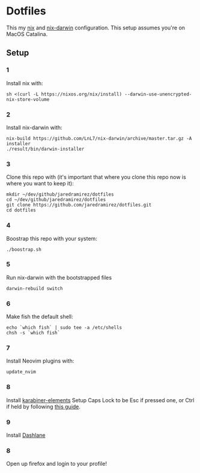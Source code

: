 # Dotfiles

This my [nix](https://nixos.org/nix/https://nixos.org/nix/) and [nix-darwin](https://github.com/LnL7/nix-darwin) configuration. This setup assumes you're on MacOS Catalina.

## Setup

### 1
Install nix with:
```
sh <(curl -L https://nixos.org/nix/install) --darwin-use-unencrypted-nix-store-volume
```

### 2
Install nix-darwin with:
```
nix-build https://github.com/LnL7/nix-darwin/archive/master.tar.gz -A installer
./result/bin/darwin-installer
```
### 3
Clone this repo with (it's important that where you clone this repo now is where you want to keep it):
```
mkdir ~/dev/github/jaredramirez/dotfiles
cd ~/dev/github/jaredramirez/dotfiles
git clone https://github.com/jaredramirez/dotfiles.git
cd dotfiles
```

### 4
Boostrap this repo with your system:
```
./boostrap.sh
```

### 5
Run nix-darwin with the bootstrapped files
```
darwin-rebuild switch
```

### 6
Make fish the default shell:
```
echo `which fish` | sudo tee -a /etc/shells
chsh -s `which fish` 
```

### 7
Install Neovim plugins with:
```
update_nvim
```

### 8
Install [karabiner-elements](https://karabiner-elements.pqrs.org/)
Setup Caps Lock to be Esc if pressed one, or Ctrl if held by following [this guide](https://karabiner-elements.pqrs.org/docs/manual/configuration/configure-complex-modifications/).

### 9
Install [Dashlane](https://www.dashlane.com/)


### 8
Open up firefox and login to your profile!
